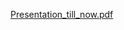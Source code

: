 [Presentation_till_now.pdf](https://github.com/user-attachments/files/19271505/CS22B2005-CS22B2044_MidReview.pdf)
